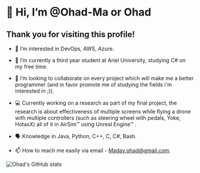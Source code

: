 # 👋 Hi, I’m @Ohad-Ma or Ohad
## Thank you for visiting this profile!

- 👀 I’m interested in DevOps, AWS, Azure.
- 🌱 I’m currently a third year student at Ariel University, studying C# on my free time.
- 💞️ I’m looking to collaborate on every project which will make me a better programmer (and in favor promote me of studying the fields i'm interested in ;)).
- :computer: Currently working on a research as part of my final project, the research is about effectiveness of multiple screens while flying a drone with multiple                      controllers (such as steering wheel with pedals, Yoke, HotasX) all of it in AirSim™ using Unreal Engine™ . 

- 🗣️ Knowledge in Java, Python, C++, C, C#, Bash. 
- 📫 How to reach me easily via email - Maday.ohad@gmail.com.

![Ohad's GitHub stats](https://github-readme-stats.vercel.app/api?username=ohad-ma&show_icons=true&theme=radical)


<!---
Ohad-Ma/Ohad-Ma is a ✨ special ✨ repository because its `README.md` (this file) appears on your GitHub profile.
